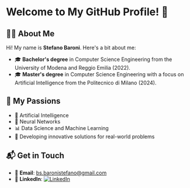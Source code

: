 # Welcome to My GitHub Profile! 👋

## 👨‍💻 About Me

Hi! My name is **Stefano Baroni**. Here's a bit about me:  
- 🎓 **Bachelor's degree** in Computer Science Engineering from the University of Modena and Reggio Emilia (2022).  
- 🎓 **Master's degree** in Computer Science Engineering with a focus on Artificial Intelligence from the Politecnico di Milano (2024).  

## 🌟 My Passions

- 🤖 Artificial Intelligence  
- 🧠 Neural Networks  
- 📊 Data Science and Machine Learning  
- 🚀 Developing innovative solutions for real-world problems  

## 📬 Get in Touch

- 📧 **Email**: bs.baronistefano@gmail.com  
- 🔗 **LinkedIn**: [![LinkedIn](https://img.shields.io/badge/LinkedIn-Connect-blue?style=flat&logo=linkedin)](www.linkedin.com/in/stefano-baroni-637509331) 
